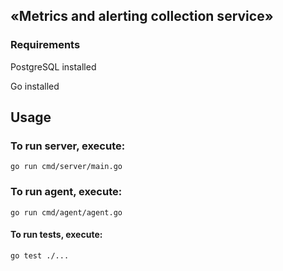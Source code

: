 ## «Metrics and alerting collection service»

### Requirements

PostgreSQL installed

Go installed

## Usage

### To run server, execute:

```shell
go run cmd/server/main.go
```

### To run agent, execute:

```shell
go run cmd/agent/agent.go
```

#### To run tests, execute:

<!-- start:code block -->

```shell
go test ./...
```

<!-- end:code block -->
